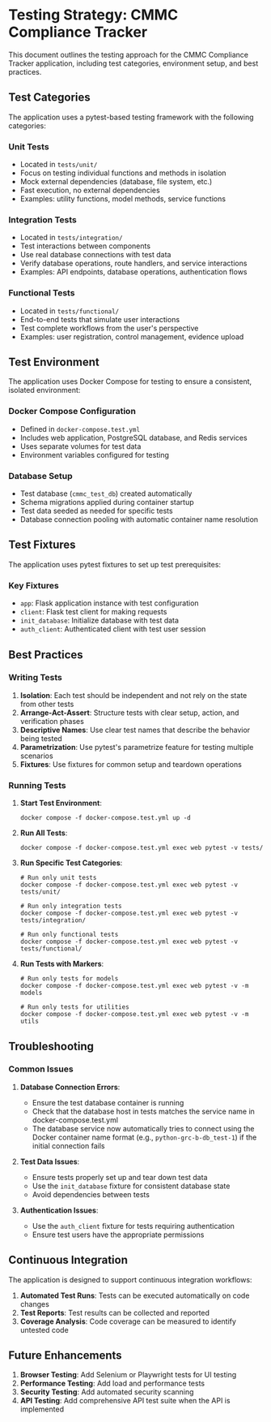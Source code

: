 # Testing Strategy: CMMC Compliance Tracker

This document outlines the testing approach for the CMMC Compliance Tracker application, including test categories, environment setup, and best practices.

## Test Categories

The application uses a pytest-based testing framework with the following categories:

### Unit Tests

- Located in `tests/unit/`
- Focus on testing individual functions and methods in isolation
- Mock external dependencies (database, file system, etc.)
- Fast execution, no external dependencies
- Examples: utility functions, model methods, service functions

### Integration Tests

- Located in `tests/integration/`
- Test interactions between components
- Use real database connections with test data
- Verify database operations, route handlers, and service interactions
- Examples: API endpoints, database operations, authentication flows

### Functional Tests

- Located in `tests/functional/`
- End-to-end tests that simulate user interactions
- Test complete workflows from the user's perspective
- Examples: user registration, control management, evidence upload

## Test Environment

The application uses Docker Compose for testing to ensure a consistent, isolated environment:

### Docker Compose Configuration

- Defined in `docker-compose.test.yml`
- Includes web application, PostgreSQL database, and Redis services
- Uses separate volumes for test data
- Environment variables configured for testing

### Database Setup

- Test database (`cmmc_test_db`) created automatically
- Schema migrations applied during container startup
- Test data seeded as needed for specific tests
- Database connection pooling with automatic container name resolution

## Test Fixtures

The application uses pytest fixtures to set up test prerequisites:

### Key Fixtures

- `app`: Flask application instance with test configuration
- `client`: Flask test client for making requests
- `init_database`: Initialize database with test data
- `auth_client`: Authenticated client with test user session

## Best Practices

### Writing Tests

1. **Isolation**: Each test should be independent and not rely on the state from other tests
2. **Arrange-Act-Assert**: Structure tests with clear setup, action, and verification phases
3. **Descriptive Names**: Use clear test names that describe the behavior being tested
4. **Parametrization**: Use pytest's parametrize feature for testing multiple scenarios
5. **Fixtures**: Use fixtures for common setup and teardown operations

### Running Tests

1. **Start Test Environment**:
   ```
   docker compose -f docker-compose.test.yml up -d
   ```

2. **Run All Tests**:
   ```
   docker compose -f docker-compose.test.yml exec web pytest -v tests/
   ```

3. **Run Specific Test Categories**:
   ```
   # Run only unit tests
   docker compose -f docker-compose.test.yml exec web pytest -v tests/unit/

   # Run only integration tests
   docker compose -f docker-compose.test.yml exec web pytest -v tests/integration/

   # Run only functional tests
   docker compose -f docker-compose.test.yml exec web pytest -v tests/functional/
   ```

4. **Run Tests with Markers**:
   ```
   # Run only tests for models
   docker compose -f docker-compose.test.yml exec web pytest -v -m models

   # Run only tests for utilities
   docker compose -f docker-compose.test.yml exec web pytest -v -m utils
   ```

## Troubleshooting

### Common Issues

1. **Database Connection Errors**:
   - Ensure the test database container is running
   - Check that the database host in tests matches the service name in docker-compose.test.yml
   - The database service now automatically tries to connect using the Docker container name format (e.g., `python-grc-b-db_test-1`) if the initial connection fails

2. **Test Data Issues**:
   - Ensure tests properly set up and tear down test data
   - Use the `init_database` fixture for consistent database state
   - Avoid dependencies between tests

3. **Authentication Issues**:
   - Use the `auth_client` fixture for tests requiring authentication
   - Ensure test users have the appropriate permissions

## Continuous Integration

The application is designed to support continuous integration workflows:

1. **Automated Test Runs**: Tests can be executed automatically on code changes
2. **Test Reports**: Test results can be collected and reported
3. **Coverage Analysis**: Code coverage can be measured to identify untested code

## Future Enhancements

1. **Browser Testing**: Add Selenium or Playwright tests for UI testing
2. **Performance Testing**: Add load and performance tests
3. **Security Testing**: Add automated security scanning
4. **API Testing**: Add comprehensive API test suite when the API is implemented
